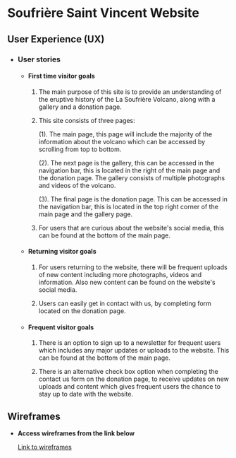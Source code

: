 # Soufrière Saint Vincent Website


## User Experience (UX)

- ###     User stories

   
    - ####   First time visitor goals



        1. The main purpose of this site is to provide an understanding of the eruptive history of the La Soufrière Volcano, along with a gallery and a donation page.

        2. This site consists of three pages:
        
        
           (1). The main page, this page will include the majority of the information about the volcano which can be accessed by scrolling from top to bottom.
        
        
           (2). The next page is the gallery, this can be accessed in the navigation bar, this is located in the right of the main page and the donation page. The gallery consists of multiple photographs and videos of the volcano.

           (3). The final page is the donation page. This can be accessed in the navigation bar, this is located in the top right corner of the main page and the gallery page.

        3. For users that are curious about the website's social media, this can be found at the bottom of the main page.


    -  ####   Returning visitor goals


        1. For users returning to the website, there will be frequent uploads of new content including more photographs, videos and information. Also new content can be found on the website's social media.

        2. Users can easily get in contact with us, by completing form located on the donation page.

    - #### Frequent visitor goals


        1. There is an option to sign up to a newsletter for frequent users which includes any major updates or uploads to the website. This can be found at the bottom of the main page.

        2. There is an alternative check box option when completing the contact us form on the donation page, to receive updates on new uploads and content which gives frequent users the chance to stay up to date with the website.



## Wireframes

- **Access wireframes from the link below**

    [Link to wireframes](https://github.com/Joha-will/HTML-and-CSS-Portfolio-1-Project/blob/main/doc/wireframe.md)











